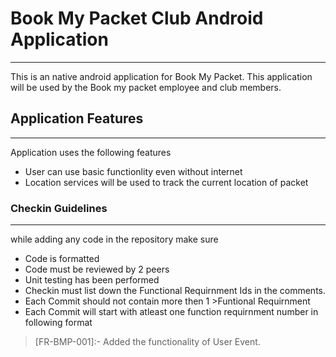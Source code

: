 # Book My Packet Club Android Application
---
This is an native android application for Book My Packet. This application will be used by the Book my packet employee and club members.

## Application Features
---
Application uses the following features

 * User can use basic functionlity even without internet
 * Location services will be used to track the current location of packet

### Checkin Guidelines
---

while adding any code in the repository make sure
* Code is formatted
* Code must be reviewed by 2 peers
* Unit testing has been performed
* Checkin must list down the Functional Requirnment Ids in the comments.
* Each Commit should not contain more then 1 >Funtional Requirnment
* Each Commit will start with atleast one function requirnment number in following format

>[FR-BMP-001]\:- Added the functionality of User Event.